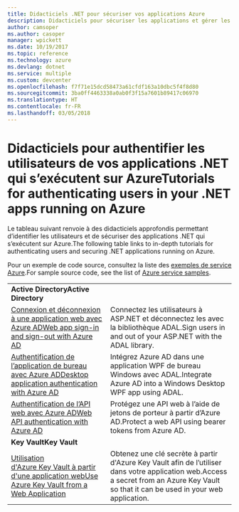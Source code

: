 ```yaml
---
title: Didacticiels .NET pour sécuriser vos applications Azure
description: Didacticiels pour sécuriser les applications et gérer les identités de vos applications .NET qui s’exécutent sur Azure.
author: camsoper
ms.author: casoper
manager: wpickett
ms.date: 10/19/2017
ms.topic: reference
ms.technology: azure
ms.devlang: dotnet
ms.service: multiple
ms.custom: devcenter
ms.openlocfilehash: f7f71e15dcd58473a61cfdf163a10dbc5f4f8d80
ms.sourcegitcommit: 3ba0ff4463338a0ab0f3f15a7601b89417c06970
ms.translationtype: HT
ms.contentlocale: fr-FR
ms.lasthandoff: 03/05/2018
---
```

# <a name="tutorials-for-authenticating-users-in-your-net-apps-running-on-azure"></a><span data-ttu-id="2292c-103">Didacticiels pour authentifier les utilisateurs de vos applications .NET qui s’exécutent sur Azure</span><span class="sxs-lookup"><span data-stu-id="2292c-103">Tutorials for authenticating users in your .NET apps running on Azure</span></span>

<span data-ttu-id="2292c-104">Le tableau suivant renvoie à des didacticiels approfondis permettant d’identifier les utilisateurs et de sécuriser des applications .NET qui s’exécutent sur Azure.</span><span class="sxs-lookup"><span data-stu-id="2292c-104">The following table links to in-depth tutorials for authenticating users and securing .NET applications running on Azure.</span></span>

<span data-ttu-id="2292c-105">Pour un exemple de code source, consultez la liste des [exemples de service Azure](https://azure.microsoft.com/resources/samples/?platform=dotnet).</span><span class="sxs-lookup"><span data-stu-id="2292c-105">For sample source code, see the list of [Azure service samples](https://azure.microsoft.com/resources/samples/?platform=dotnet).</span></span>

| | |
|---|---|
|<span data-ttu-id="2292c-106">**Active Directory**</span><span class="sxs-lookup"><span data-stu-id="2292c-106">**Active Directory**</span></span>||
| <span data-ttu-id="2292c-107">[Connexion et déconnexion à une application web avec Azure AD][1]</span><span class="sxs-lookup"><span data-stu-id="2292c-107">[Web app sign-in and sign-out with Azure AD][1]</span></span> | <span data-ttu-id="2292c-108">Connectez les utilisateurs à ASP.NET et déconnectez les avec la bibliothèque ADAL.</span><span class="sxs-lookup"><span data-stu-id="2292c-108">Sign users in and out of your ASP.NET with the ADAL library.</span></span>
| <span data-ttu-id="2292c-109">[Authentification de l’application de bureau avec Azure AD][2]</span><span class="sxs-lookup"><span data-stu-id="2292c-109">[Desktop application authentication with Azure AD][2]</span></span>| <span data-ttu-id="2292c-110">Intégrez Azure AD dans une application WPF de bureau Windows avec ADAL.</span><span class="sxs-lookup"><span data-stu-id="2292c-110">Integrate Azure AD into a Windows Desktop WPF app using ADAL.</span></span> | 
| <span data-ttu-id="2292c-111">[Authentification de l’API web avec Azure AD][3]</span><span class="sxs-lookup"><span data-stu-id="2292c-111">[Web API authentication with Azure AD][3]</span></span> | <span data-ttu-id="2292c-112">Protégez une API web à l’aide de jetons de porteur à partir d’Azure AD.</span><span class="sxs-lookup"><span data-stu-id="2292c-112">Protect a web API using bearer tokens from Azure AD.</span></span> |
|<span data-ttu-id="2292c-113">**Key Vault**</span><span class="sxs-lookup"><span data-stu-id="2292c-113">**Key Vault**</span></span>||
| <span data-ttu-id="2292c-114">[Utilisation d'Azure Key Vault à partir d'une application web][4]</span><span class="sxs-lookup"><span data-stu-id="2292c-114">[Use Azure Key Vault from a Web Application][4]</span></span> | <span data-ttu-id="2292c-115">Obtenez une clé secrète à partir d'Azure Key Vault afin de l’utiliser dans votre application web.</span><span class="sxs-lookup"><span data-stu-id="2292c-115">Access a secret from an Azure Key Vault so that it can be used in your web application.</span></span> | 

[1]: /azure/active-directory/develop/active-directory-devquickstarts-webapp-dotnet
[2]: /azure/active-directory/develop/active-directory-devquickstarts-dotnet
[3]: /azure/active-directory/develop/active-directory-devquickstarts-webapi-dotnet
[4]: /azure/key-vault/key-vault-use-from-web-application